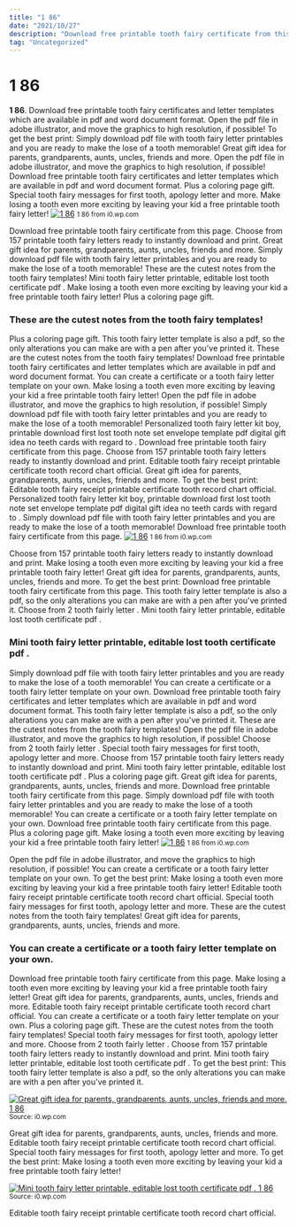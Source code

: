 ```yaml
---
title: "1 86"
date: "2021/10/27"
description: "Download free printable tooth fairy certificate from this page."
tag: "Uncategorized"
---
```


# 1 86
**1 86**. Download free printable tooth fairy certificates and letter templates which are available in pdf and word document format. Open the pdf file in adobe illustrator, and move the graphics to high resolution, if possible! To get the best print: Simply download pdf file with tooth fairy letter printables and you are ready to make the lose of a tooth memorable! Great gift idea for parents, grandparents, aunts, uncles, friends and more.
Open the pdf file in adobe illustrator, and move the graphics to high resolution, if possible! Download free printable tooth fairy certificates and letter templates which are available in pdf and word document format. Plus a coloring page gift. Special tooth fairy messages for first tooth, apology letter and more. Make losing a tooth even more exciting by leaving your kid a free printable tooth fairy letter!
[![1 86](https://i0.wp.com/6830041 "1 86")](https://i0.wp.com/6830041)
<small>1 86 from i0.wp.com</small>

Download free printable tooth fairy certificate from this page. Choose from 157 printable tooth fairy letters ready to instantly download and print. Great gift idea for parents, grandparents, aunts, uncles, friends and more. Simply download pdf file with tooth fairy letter printables and you are ready to make the lose of a tooth memorable! These are the cutest notes from the tooth fairy templates! Mini tooth fairy letter printable, editable lost tooth certificate pdf . Make losing a tooth even more exciting by leaving your kid a free printable tooth fairy letter! Plus a coloring page gift.

### These are the cutest notes from the tooth fairy templates!
Plus a coloring page gift. This tooth fairy letter template is also a pdf, so the only alterations you can make are with a pen after you&#039;ve printed it. These are the cutest notes from the tooth fairy templates! Download free printable tooth fairy certificates and letter templates which are available in pdf and word document format. You can create a certificate or a tooth fairy letter template on your own. Make losing a tooth even more exciting by leaving your kid a free printable tooth fairy letter! Open the pdf file in adobe illustrator, and move the graphics to high resolution, if possible! Simply download pdf file with tooth fairy letter printables and you are ready to make the lose of a tooth memorable! Personalized tooth fairy letter kit boy, printable download first lost tooth note set envelope template pdf digital gift idea no teeth cards with regard to . Download free printable tooth fairy certificate from this page. Choose from 157 printable tooth fairy letters ready to instantly download and print. Editable tooth fairy receipt printable certificate tooth record chart official. Great gift idea for parents, grandparents, aunts, uncles, friends and more.
To get the best print: Editable tooth fairy receipt printable certificate tooth record chart official. Personalized tooth fairy letter kit boy, printable download first lost tooth note set envelope template pdf digital gift idea no teeth cards with regard to . Simply download pdf file with tooth fairy letter printables and you are ready to make the lose of a tooth memorable! Download free printable tooth fairy certificate from this page.
[![1 86](https://i0.wp.com/6830041 "1 86")](https://i0.wp.com/6830041)
<small>1 86 from i0.wp.com</small>

Choose from 157 printable tooth fairy letters ready to instantly download and print. Make losing a tooth even more exciting by leaving your kid a free printable tooth fairy letter! Great gift idea for parents, grandparents, aunts, uncles, friends and more. To get the best print: Download free printable tooth fairy certificate from this page. This tooth fairy letter template is also a pdf, so the only alterations you can make are with a pen after you&#039;ve printed it. Choose from 2 tooth fairly letter . Mini tooth fairy letter printable, editable lost tooth certificate pdf .

### Mini tooth fairy letter printable, editable lost tooth certificate pdf .
Simply download pdf file with tooth fairy letter printables and you are ready to make the lose of a tooth memorable! You can create a certificate or a tooth fairy letter template on your own. Download free printable tooth fairy certificates and letter templates which are available in pdf and word document format. This tooth fairy letter template is also a pdf, so the only alterations you can make are with a pen after you&#039;ve printed it. These are the cutest notes from the tooth fairy templates! Open the pdf file in adobe illustrator, and move the graphics to high resolution, if possible! Choose from 2 tooth fairly letter . Special tooth fairy messages for first tooth, apology letter and more. Choose from 157 printable tooth fairy letters ready to instantly download and print. Mini tooth fairy letter printable, editable lost tooth certificate pdf . Plus a coloring page gift. Great gift idea for parents, grandparents, aunts, uncles, friends and more. Download free printable tooth fairy certificate from this page.
Simply download pdf file with tooth fairy letter printables and you are ready to make the lose of a tooth memorable! You can create a certificate or a tooth fairy letter template on your own. Download free printable tooth fairy certificate from this page. Plus a coloring page gift. Make losing a tooth even more exciting by leaving your kid a free printable tooth fairy letter!
[![1 86](https://i0.wp.com/6830041 "1 86")](https://i0.wp.com/6830041)
<small>1 86 from i0.wp.com</small>

Open the pdf file in adobe illustrator, and move the graphics to high resolution, if possible! You can create a certificate or a tooth fairy letter template on your own. To get the best print: Make losing a tooth even more exciting by leaving your kid a free printable tooth fairy letter! Editable tooth fairy receipt printable certificate tooth record chart official. Special tooth fairy messages for first tooth, apology letter and more. These are the cutest notes from the tooth fairy templates! Great gift idea for parents, grandparents, aunts, uncles, friends and more.

### You can create a certificate or a tooth fairy letter template on your own.
Download free printable tooth fairy certificate from this page. Make losing a tooth even more exciting by leaving your kid a free printable tooth fairy letter! Great gift idea for parents, grandparents, aunts, uncles, friends and more. Editable tooth fairy receipt printable certificate tooth record chart official. You can create a certificate or a tooth fairy letter template on your own. Plus a coloring page gift. These are the cutest notes from the tooth fairy templates! Special tooth fairy messages for first tooth, apology letter and more. Choose from 2 tooth fairly letter . Choose from 157 printable tooth fairy letters ready to instantly download and print. Mini tooth fairy letter printable, editable lost tooth certificate pdf . To get the best print: This tooth fairy letter template is also a pdf, so the only alterations you can make are with a pen after you&#039;ve printed it.


[![Great gift idea for parents, grandparents, aunts, uncles, friends and more. 1 86](https://encrypted-tbn0.gstatic.com/images?q=tbn:ANd9GcTtyGxmcKMjHWc7D3msy12q87WNTeuW-SyIqte936rWYHTWIaPz-wV76W7mfF89LFSHlCfElJsn&amp;usqp=CAc "1 86")](https://i0.wp.com/6830041)
<small>Source: i0.wp.com</small>

Great gift idea for parents, grandparents, aunts, uncles, friends and more. Editable tooth fairy receipt printable certificate tooth record chart official. Special tooth fairy messages for first tooth, apology letter and more. To get the best print: Make losing a tooth even more exciting by leaving your kid a free printable tooth fairy letter!

[![Mini tooth fairy letter printable, editable lost tooth certificate pdf . 1 86](https://encrypted-tbn0.gstatic.com/images?q=tbn:ANd9GcTtyGxmcKMjHWc7D3msy12q87WNTeuW-SyIqte936rWYHTWIaPz-wV76W7mfF89LFSHlCfElJsn&amp;usqp=CAc "1 86")](https://i0.wp.com/6830041)
<small>Source: i0.wp.com</small>

Editable tooth fairy receipt printable certificate tooth record chart official.
